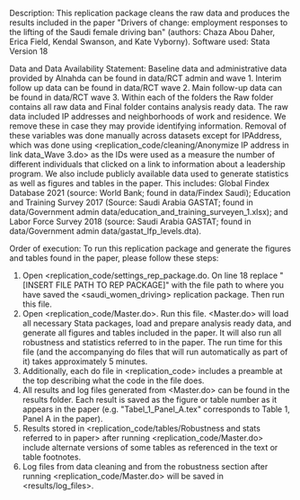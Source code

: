 Description:
This replication package cleans the raw data and produces the results included in the paper "Drivers of change: employment responses to the lifting of the Saudi female driving ban" (authors: Chaza Abou Daher, Erica Field, Kendal Swanson, and Kate Vyborny). 
Software used: Stata Version 18

Data and Data Availability Statement: 
Baseline data and administrative data provided by Alnahda can be found in data/RCT admin and wave 1. Interim follow up data can be found in data/RCT wave 2. Main follow-up data can be found in data/RCT wave 3. Within each of the folders the Raw folder contains all raw data and Final folder contains analysis ready data. 
The raw data included IP addresses and neighborhoods of work and residence. We remove these in case they may provide identifying information. Removal of these variables was done manually across datasets except for IPAddress, which was done using <replication_code/cleaning/Anonymize IP address in link data_Wave 3.do> as the IDs were used as a measure the number of different individuals that clicked on a link to information about a leadership program. 
We also include publicly available data used to generate statistics as well as figures and tables in the paper. This includes: Global Findex Database 2021 (source: World Bank; found in data/Findex Saudi); Education and Training Survey 2017 (Source: Saudi Arabia GASTAT; found in data/Government admin data/education_and_training_surveyen_1.xlsx); and Labor Force Survey 2018 (source: Saudi Arabia GASTAT; found in data/Government admin data/gastat_lfp_levels.dta). 

Order of execution:
To run this replication package and generate the figures and tables found in the paper, please follow these steps:
1) Open <replication_code/settings_rep_package.do. On line 18 replace "[INSERT FILE PATH TO REP PACKAGE]" with the file path to where you have saved the <saudi_women_driving> replication package. Then run this file.
2) Open <replication_code/Master.do>. Run this file. <Master.do> will load all necessary Stata packages, load and prepare analysis ready data, and generate all figures and tables included in the paper. It will also run all robustness and statistics referred to in the paper. The run time for this file (and the accompanying do files that will run automatically as part of it) takes approximately 5 minutes.
3) Additionally, each do file in <replication_code> includes a preamble at the top describing what the code in the file does.
4) All results and log files generated from <Master.do> can be found in the results folder. Each result is saved as the figure or table number as it appears in the paper (e.g. "Tabel_1_Panel_A.tex" corresponds to Table 1, Panel A in the paper).
5) Results stored in <replication_code/tables/Robustness and stats referred to in paper> after running <replication_code/Master.do> include alternate versions of some tables as referenced in the text or table footnotes.
6) Log files from data cleaning and from the robustness section after running <replication_code/Master.do> will be saved in <results/log_files>.


